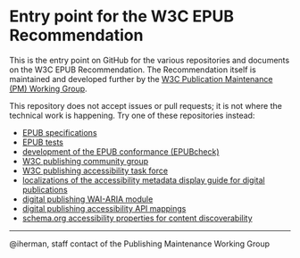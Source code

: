 # Entry point for the W3C EPUB Recommendation

This is the entry point on GitHub for the various repositories and documents on the W3C EPUB Recommendation. The Recommendation itself is maintained and developed further by the [W3C Publication Maintenance (PM) Working Group](https://www.w3.org/groups/wg/pm/). 

This repository does not accept issues or pull requests; it is not where the technical work is happening. Try one of these repositories instead:

- [EPUB specifications](https://github.com/w3c/epub-specs)
- [EPUB tests](https://github.com/w3c/epub-tests/)
- [development of the EPUB conformance (EPUBcheck)](https://github.com/w3c/epubcheck)
- [W3C publishing community group](https://github.com/w3c/publishingcg)
- [W3C publishing accessibility task force](https://github.com/w3c/publ-a11y)
- [localizations of the accessibility metadata display guide for digital publications](https://github.com/w3c/publ-a11y-display-guide-localizations)
- [digital publishing WAI-ARIA module](https://github.com/w3c/dpub-aria)
- [digital publishing accessibility API mappings](https://github.com/w3c/dpub-aam)
- [schema.org accessibility properties for content discoverability](https://github.com/w3c/a11y-discov-vocab)


---

@iherman, staff contact of the Publishing Maintenance Working Group

